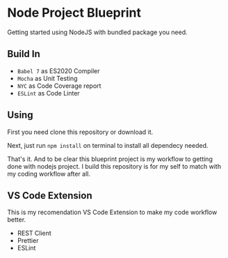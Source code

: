 # Node Project Blueprint

Getting started using NodeJS with bundled package you need.

## Build In

- `Babel 7` as ES2020 Compiler
- `Mocha` as Unit Testing
- `NYC` as Code Coverage report
- `ESLint` as Code Linter

## Using

First you need clone this repository or download it.

Next, just run `npm install` on terminal to install all dependecy needed.

That's it. And to be clear this blueprint project is my workflow to getting done with nodejs project. I build this repository is for my self to match with my coding workflow after all.

## VS Code Extension

This is my recomendation VS Code Extension to make my code workflow better.

- REST Client
- Prettier
- ESLint
